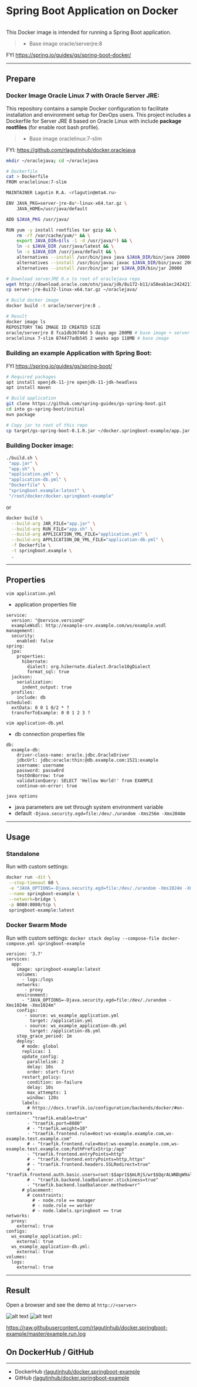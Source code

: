 # Spring Boot Application on Docker
```
```
This Docker image is intended for running a Spring Boot application.
>	* Base image oracle/serverjre:8

FYI https://spring.io/guides/gs/spring-boot-docker/

***

## Prepare

### Docker Image Oracle Linux 7 with Oracle Server JRE:

This repository contains a sample Docker configuration to facilitate installation and environment setup for DevOps users. This project includes a Dockerfile for Server JRE 8 based on Oracle Linux with include <b>package rootfiles</b> (for enable root bash profile).
>	* Base image oraclelinux:7-slim

FYI: https://github.com/rlagutinhub/docker.oraclejava

```bash
mkdir ~/oraclejava; cd ~/oraclejava

# Dockerfile
cat > Dockerfile
FROM oraclelinux:7-slim

MAINTAINER Lagutin R.A. <rlagutin@mta4.ru>

ENV JAVA_PKG=server-jre-8u*-linux-x64.tar.gz \
    JAVA_HOME=/usr/java/default

ADD $JAVA_PKG /usr/java/

RUN yum -y install rootfiles tar gzip && \
    rm -rf /var/cache/yum/* && \
    export JAVA_DIR=$(ls -1 -d /usr/java/*) && \
    ln -s $JAVA_DIR /usr/java/latest && \
    ln -s $JAVA_DIR /usr/java/default && \
    alternatives --install /usr/bin/java java $JAVA_DIR/bin/java 20000 && \
    alternatives --install /usr/bin/javac javac $JAVA_DIR/bin/javac 20000 && \
    alternatives --install /usr/bin/jar jar $JAVA_DIR/bin/jar 20000

# Download serverJRE 8.x to root of oraclejava repo
wget http://download.oracle.com/otn/java/jdk/8u172-b11/a58eab1ec242421181065cdc37240b08/server-jre-8u172-linux-x64.tar.gz
cp server-jre-8u172-linux-x64.tar.gz ~/oraclejava/

# Build docker image
docker build -t oracle/serverjre:8 .

# Result
docker image ls
REPOSITORY TAG IMAGE ID CREATED SIZE
oracle/serverjre 8 fca1db36746d 5 days ago 280MB # base image + server jre
oraclelinux 7-slim 874477adb545 2 weeks ago 118MB # base image
```

### Building an example Application with Spring Boot:

FYI https://spring.io/guides/gs/spring-boot/

```bash
# Required packages
apt install openjdk-11-jre openjdk-11-jdk-headless
apt install maven

# Build application
git clone https://github.com/spring-guides/gs-spring-boot.git
cd into gs-spring-boot/initial
mvn package

# Copy jar to root of this repo
cp target/gs-spring-boot-0.1.0.jar ~/docker.springboot-example/app.jar
```

### Building Docker image:

```bash
./build.sh \
 "app.jar" \
 "app.sh" \
 "application.yml" \
 "application-db.yml" \
 "Dockerfile" \
 "springboot.example:latest" \
 "/root/docker/docker.springboot-example"
```

or

```bash
docker build \
  --build-arg JAR_FILE="app.jar" \
  --build-arg RUN_FILE="app.sh" \
  --build-arg APPLICATION_YML_FILE="application.yml" \
  --build-arg APPLICATION_DB_YML_FILE="application-db.yml" \
  -f Dockerfile \
  -t springboot.example \
  .
```

***

## Properties

```vim application.yml```
* application properties file
```console
service:
  version: "@service.version@"
  exampleWsdl: http://example-srv.example.com/ws/example.wsdl
management:
  security:
    enabled: false
spring:
  jpa:
    properties:
      hibernate:
        dialect: org.hibernate.dialect.Oracle10gDialect
        format_sql: true
  jackson:
    serialization:
      indent_output: true
  profiles:
    include: db
scheduled:
  extData: 0 0 1 0/2 * ?
  transferToExample: 0 0 1 2 3 ?
```
```vim application-db.yml```
* db connection properties file
```console
db:
  example-db:
    driver-class-name: oracle.jdbc.OracleDriver
    jdbcUrl: jdbc:oracle:thin:@db.example.com:1521:example
    username: username
    password: passw0rd
    testOnBorrow: true
    validationQuery: SELECT 'Hellow World!' from EXAMPLE
    continue-on-error: true
```
```java options```
* java parameters are set through system environment variable
* default ```-Djava.security.egd=file:/dev/./urandom -Xms256m -Xmx2048m```


***

## Usage

### Standalone
Run with custom settings:
```bash
docker run -dit \
 --stop-timeout 60 \
 -e "JAVA_OPTIONS=-Djava.security.egd=file:/dev/./urandom -Xms1024m -Xmx1024m" \
 --name springboot-example \
 --network=bridge \
 -p 8080:8080/tcp \
 springboot-example:latest
```
### Docker Swarm Mode
Run with custom settings: ```docker stack deploy --compose-file docker-compose.yml springboot-example```
```console
version: '3.7'
services:
  app:
    image: springboot-example:latest
    volumes:
      - logs:/logs
    networks:
       - proxy
    environment:
      - "JAVA_OPTIONS=-Djava.security.egd=file:/dev/./urandom -Xms1024m -Xmx1024m"
    configs:
       - source: ws_example_application.yml
         target: /application.yml
       - source: ws_example_application-db.yml
         target: /application-db.yml
    stop_grace_period: 1m
    deploy:
      # mode: global
      replicas: 1
      update_config:
        parallelism: 2
        delay: 10s
        order: start-first
      restart_policy:
        condition: on-failure
        delay: 10s
        max_attempts: 1
        window: 120s
      labels:
        # https://docs.traefik.io/configuration/backends/docker/#on-containers
        - "traefik.enable=true"
        - "traefik.port=8080"
        # - "traefik.weight=10"
        - "traefik.frontend.rule=Host:ws-example.example.com,ws-example.test.example.com"
        # - "traefik.frontend.rule=Host:ws-example.example.com,ws-example.test.example.com;PathPrefixStrip:/app"
        - "traefik.frontend.entryPoints=http"
        # - "traefik.frontend.entryPoints=http,https"
        # - "traefik.frontend.headers.SSLRedirect=true"
        # - "traefik.frontend.auth.basic.users=root:$$apr1$$mLRjS/wr$$QqrALWNDgW9alDmnb9DeK1"
        # - "traefik.backend.loadbalancer.stickiness=true"
        - "traefik.backend.loadbalancer.method=wrr"
      # placement:
        # constraints:
          # - node.role == manager
          # - node.role == worker
          # - node.labels.springboot == true
networks:
  proxy:
    external: true
configs:
  ws_example_application.yml:
    external: true
  ws_example_application-db.yml:
    external: true
volumes:
  logs:
    external: true

```

***

## Result

Open a browser and see the demo at `http://<server>`

![alt text](https://raw.githubusercontent.com/rlagutinhub/docker.springboot-example/master/screen1.png)
![alt text](https://raw.githubusercontent.com/rlagutinhub/docker.springboot-example/master/screen2.png)

https://raw.githubusercontent.com/rlagutinhub/docker.springboot-example/master/example.run.log

## On DockerHub / GitHub
___
* DockerHub [rlagutinhub/docker.springboot-example](https://hub.docker.com/r/rlagutinhub/docker.springboot-example)
* GitHub [rlagutinhub/docker.springboot-example](https://github.com/rlagutinhub/docker.springboot-example)
